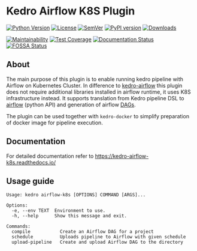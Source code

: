 # Kedro Airflow K8S Plugin

[![Python Version](https://img.shields.io/badge/python-3.7%20%7C%203.8-blue.svg)](https://github.com/getindata/kedro-airflow-k8s)
[![License](https://img.shields.io/badge/license-Apache%202.0-blue.svg)](https://opensource.org/licenses/Apache-2.0) 
[![SemVer](https://img.shields.io/badge/semver-2.0.0-green)](https://semver.org/)
[![PyPI version](https://badge.fury.io/py/kedro-airflow-k8s.svg)](https://pypi.org/project/kedro-airflow-k8s/)
[![Downloads](https://pepy.tech/badge/kedro-airflow-k8s)](https://pepy.tech/project/kedro-airflow-k8s) 

[![Maintainability](https://api.codeclimate.com/v1/badges/f2ef65a9be497267c738/maintainability)](https://codeclimate.com/github/getindata/kedro-airflow-k8s/maintainability)
[![Test Coverage](https://api.codeclimate.com/v1/badges/f2ef65a9be497267c738/test_coverage)](https://codeclimate.com/github/getindata/kedro-airflow-k8s/test_coverage)
[![Documentation Status](https://readthedocs.org/projects/kedro-airflow-k8s/badge/?version=latest)](https://kedro-airflow-k8s.readthedocs.io/en/latest/?badge=latest)
[![FOSSA Status](https://app.fossa.com/api/projects/git%2Bgithub.com%2Fgetindata%2Fkedro-airflow-k8s.svg?type=shield)](https://app.fossa.com/projects/git%2Bgithub.com%2Fgetindata%2Fkedro-airflow-k8s?ref=badge_shield)
## About

The main purpose of this plugin is to enable running kedro pipeline with Airflow on Kubernetes Cluster. In difference to 
[kedro-airflow](https://github.com/quantumblacklabs/kedro-airflow) this plugin does not require additional libraries installed
in airflow runtime, it uses K8S infrastructure instead. It supports translation
from Kedro pipeline DSL to [airflow](https://airflow.apache.org/docs/apache-airflow/stable/python-api-ref.html) (python API)
and generation of airflow [DAGs](https://airflow.apache.org/docs/apache-airflow/stable/concepts.html#dags).

The plugin can be used together with `kedro-docker` to simplify preparation of docker image for pipeline execution.   

## Documentation

For detailed documentation refer to https://kedro-airflow-k8s.readthedocs.io/

## Usage guide

```
Usage: kedro airflow-k8s [OPTIONS] COMMAND [ARGS]...
 
Options:
  -e, --env TEXT  Environment to use.
  -h, --help      Show this message and exit.

Commands:
  compile           Create an Airflow DAG for a project
  schedule          Uploads pipeline to Airflow with given schedule
  upload-pipeline   Create and upload Airflow DAG to the directory
```
